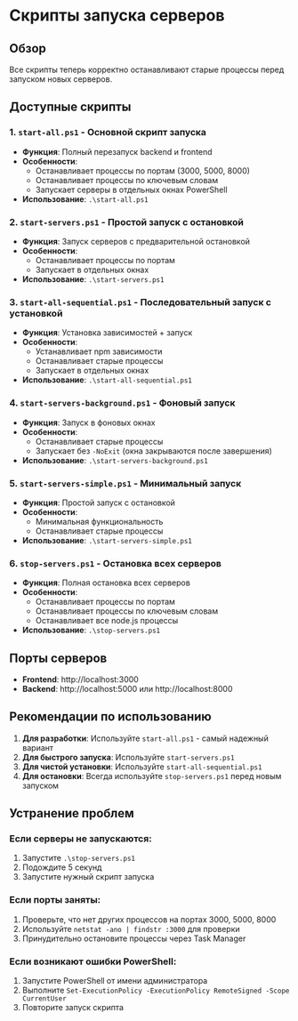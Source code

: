 # Скрипты запуска серверов

## Обзор

Все скрипты теперь корректно останавливают старые процессы перед запуском новых серверов.

## Доступные скрипты

### 1. `start-all.ps1` - Основной скрипт запуска
- **Функция**: Полный перезапуск backend и frontend
- **Особенности**: 
  - Останавливает процессы по портам (3000, 5000, 8000)
  - Останавливает процессы по ключевым словам
  - Запускает серверы в отдельных окнах PowerShell
- **Использование**: `.\start-all.ps1`

### 2. `start-servers.ps1` - Простой запуск с остановкой
- **Функция**: Запуск серверов с предварительной остановкой
- **Особенности**:
  - Останавливает процессы по портам
  - Запускает в отдельных окнах
- **Использование**: `.\start-servers.ps1`

### 3. `start-all-sequential.ps1` - Последовательный запуск с установкой
- **Функция**: Установка зависимостей + запуск
- **Особенности**:
  - Устанавливает npm зависимости
  - Останавливает старые процессы
  - Запускает в отдельных окнах
- **Использование**: `.\start-all-sequential.ps1`

### 4. `start-servers-background.ps1` - Фоновый запуск
- **Функция**: Запуск в фоновых окнах
- **Особенности**:
  - Останавливает старые процессы
  - Запускает без `-NoExit` (окна закрываются после завершения)
- **Использование**: `.\start-servers-background.ps1`

### 5. `start-servers-simple.ps1` - Минимальный запуск
- **Функция**: Простой запуск с остановкой
- **Особенности**:
  - Минимальная функциональность
  - Останавливает старые процессы
- **Использование**: `.\start-servers-simple.ps1`

### 6. `stop-servers.ps1` - Остановка всех серверов
- **Функция**: Полная остановка всех серверов
- **Особенности**:
  - Останавливает процессы по портам
  - Останавливает процессы по ключевым словам
  - Останавливает все node.js процессы
- **Использование**: `.\stop-servers.ps1`

## Порты серверов

- **Frontend**: http://localhost:3000
- **Backend**: http://localhost:5000 или http://localhost:8000

## Рекомендации по использованию

1. **Для разработки**: Используйте `start-all.ps1` - самый надежный вариант
2. **Для быстрого запуска**: Используйте `start-servers.ps1`
3. **Для чистой установки**: Используйте `start-all-sequential.ps1`
4. **Для остановки**: Всегда используйте `stop-servers.ps1` перед новым запуском

## Устранение проблем

### Если серверы не запускаются:
1. Запустите `.\stop-servers.ps1`
2. Подождите 5 секунд
3. Запустите нужный скрипт запуска

### Если порты заняты:
1. Проверьте, что нет других процессов на портах 3000, 5000, 8000
2. Используйте `netstat -ano | findstr :3000` для проверки
3. Принудительно остановите процессы через Task Manager

### Если возникают ошибки PowerShell:
1. Запустите PowerShell от имени администратора
2. Выполните `Set-ExecutionPolicy -ExecutionPolicy RemoteSigned -Scope CurrentUser`
3. Повторите запуск скрипта 